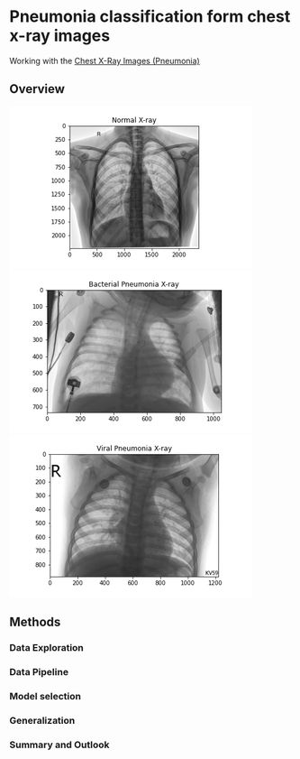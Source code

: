 # Pneumonia classification form chest x-ray images 
Working with the [Chest X-Ray Images (Pneumonia)](https://www.kaggle.com/paultimothymooney/chest-xray-pneumonia)

## Overview

![alt text](normal.png)
![alt text](bacteria.png)
![alt text](virus.png)

## Methods

### Data Exploration

### Data Pipeline

### Model selection 

### Generalization 

### Summary and Outlook